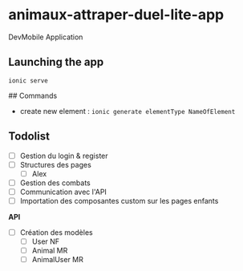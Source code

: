 # animaux-attraper-duel-lite-app
DevMobile Application

## Launching the app

`ionic serve`

## Commands

- create new element : `ionic generate elementType NameOfElement` 

## Todolist

- [ ] Gestion du login & register
- [ ] Structures des pages
    - [ ] Alex
- [ ] Gestion des combats
- [ ] Communication avec l'API
- [ ] Importation des composantes custom sur les pages enfants

**API**

- [ ] Création des modèles
    - [ ] User NF
    - [ ] Animal MR
    - [ ] AnimalUser MR